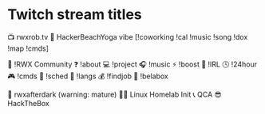 # Twitch stream titles

📺 rwxrob.tv 🎵 HackerBeachYoga vibe [!coworking !cal !music !song !dox !map !cmds]

🤔 !RWX Community ❓ !about 💻 !project 🎧 !music ⚡ !boost 🌄 !IRL 🕓
!24hour 🎮 !cmds 📆 !sched 💬 !langs 💰 !findjob 🤳 !belabox


🎉 rwxafterdark (warning: mature)
🐧🏡 Linux Homelab Init
📞 QCA
😎 HackTheBox
